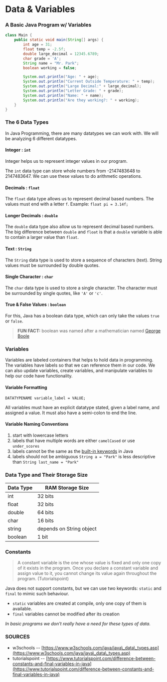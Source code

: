 # Data & Variables

### A Basic Java Program w/ Variables

```java
class Main {
    public static void main(String[] args) {
        int age = 31;
        float temp = -2.5f;
        double large_decimal = 12345.6789;
        char grade = 'A';
        String name = "Mr. Park";
        boolean working = false;

        System.out.println("Age: " + age);
        System.out.println("Current Outside Temperature: " + temp);
        System.out.println("Large Decimal:" + large_decimal);
        System.out.println("Letter Grade: " + grade);
        System.out.println("Name: " + name);
        System.out.println("Are they working?: " + working);
    }
}
```

### The 6 Data Types

In Java Programming, there are many datatypes we can work with. We will be analyzing 6 different datatypes.

#### Integer : `int`

Integer helps us to represent integer values in our program.

The `int` data type can store whole numbers from -2147483648 to 2147483647. We can use these values to do arithmetic operations.

#### Decimals : `float`

The `float` data type allows us to represent decimal based numbers. The values must end with a letter `f`. Example: `float pi = 3.14f;`

#### Longer Decimals : `double`

The `double` data type also allow us to represent decimal based numbers. The big difference between `double` and `float` is that a `double` variable is able to contain a larger value than `float`.

#### Text : `String`

The `String` data type is used to store a sequence of characters (text). String values must be surrounded by double quotes.

#### Single Character : `char`

The `char` data type is used to store a single character. The character must be surrounded by single quotes, like `'A'` or `'c'`.

#### True & False Values : `boolean`

For this, Java has a boolean data type, which can only take the values `true` or `false`.

> **FUN FACT:** boolean was named after a mathematician named [George Boole](https://en.wikipedia.org/wiki/George\_Boole)

### Variables

Variables are labeled containers that helps to hold data in programming. The variables have labels so that we can reference them in our code. We can also update variables, create variables, and manipulate variables to help our code have functionality.

#### Variable Formatting

```
DATATYPENAME variable_label = VALUE;
```

All variables must have an explicit datatype stated, given a label name, and assigned a value. It must also have a semi-colon to end the line.

#### Variable Naming Conventions

1. start with lowercase letters
2. labels that have multiple words are either `camelCased` or use `under_scores`
3. labels cannot be the same as the [built-in keywords](https://docs.oracle.com/javase/tutorial/java/nutsandbolts/\_keywords.html) in Java
4. labels should not be ambiguous `String a = "Park"` is less descriptive than `String last_name = "Park"`

### Data Type and Their Storage Size

| Data Type | RAM Storage Size         |
| --------- | ------------------------ |
| int       | 32 bits                  |
| float     | 32 bits                  |
| double    | 64 bits                  |
| char      | 16 bits                  |
| string    | depends on String object |
| boolean   | 1 bit                    |

### Constants

> A constant variable is the one whose value is fixed and only one copy of it exists in the program. Once you declare a constant variable and assign value to it, you cannot change its value again throughout the program. (Tutorialspoint)

Java does not support constants, but we can use two keywords: `static` and `final` to mimic such behaviour.

* `static` variables are created at compile, only one copy of them is available.
* `final` variables cannot be modified after its creation

_In basic programs we don't really have a need for these types of data._

### SOURCES

* w3schools -- [https://www.w3schools.com/java/java\_data\_types.asp](https://www.w3schools.com/java/java\_data\_types.asp)
* tutorialspoint -- [https://www.tutorialspoint.com/difference-between-constants-and-final-variables-in-java](https://www.tutorialspoint.com/difference-between-constants-and-final-variables-in-java)
